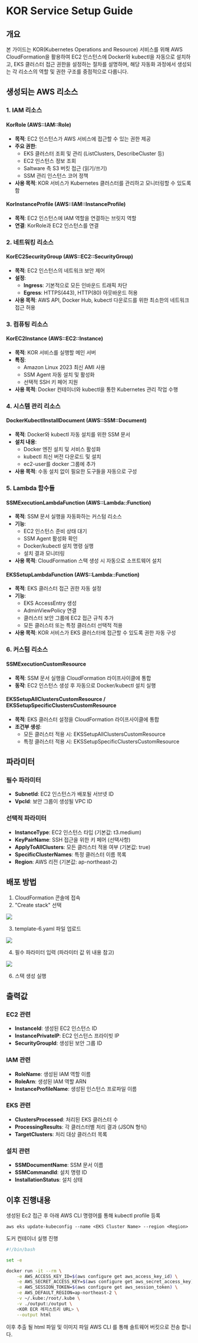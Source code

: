 # KOR Service Setup Guide

## 개요
본 가이드는 KOR(Kubernetes Operations and Resource) 서비스를 위해 AWS CloudFormation을 활용하여 EC2 인스턴스에 Docker와 kubectl을 자동으로 설치하고, EKS 클러스터 접근 권한을 설정하는 절차를 설명하며, 해당 자동화 과정에서 생성되는 각 리소스의 역할 및 권한 구조를 중점적으로 다룹니다.


## 생성되는 AWS 리소스

### 1. IAM 리소스

#### **KorRole** (AWS::IAM::Role)
- **목적**: EC2 인스턴스가 AWS 서비스에 접근할 수 있는 권한 제공
- **주요 권한**:
  - EKS 클러스터 조회 및 관리 (ListClusters, DescribeCluster 등)
  - EC2 인스턴스 정보 조회
  - Saltware 측 S3 버킷 접근 (읽기/쓰기)
  - SSM 관리 인스턴스 코어 정책
- **사용 목적**: KOR 서비스가 Kubernetes 클러스터를 관리하고 모니터링할 수 있도록 함

#### **KorInstanceProfile** (AWS::IAM::InstanceProfile)
- **목적**: EC2 인스턴스에 IAM 역할을 연결하는 브릿지 역할
- **연결**: KorRole과 EC2 인스턴스를 연결

### 2. 네트워킹 리소스

#### **KorEC2SecurityGroup** (AWS::EC2::SecurityGroup)
- **목적**: EC2 인스턴스의 네트워크 보안 제어
- **설정**:
  - **Ingress**: 기본적으로 모든 인바운드 트래픽 차단
  - **Egress**: HTTPS(443), HTTP(80) 아웃바운드 허용
- **사용 목적**: AWS API, Docker Hub, kubectl 다운로드를 위한 최소한의 네트워크 접근 허용

### 3. 컴퓨팅 리소스

#### **KorEC2Instance** (AWS::EC2::Instance)
- **목적**: KOR 서비스를 실행할 메인 서버
- **특징**:
  - Amazon Linux 2023 최신 AMI 사용
  - SSM Agent 자동 설치 및 활성화
  - 선택적 SSH 키 페어 지원
- **사용 목적**: Docker 컨테이너와 kubectl을 통한 Kubernetes 관리 작업 수행

### 4. 시스템 관리 리소스

#### **DockerKubectlInstallDocument** (AWS::SSM::Document)
- **목적**: Docker와 kubectl 자동 설치를 위한 SSM 문서
- **설치 내용**:
  - Docker 엔진 설치 및 서비스 활성화
  - kubectl 최신 버전 다운로드 및 설치
  - ec2-user를 docker 그룹에 추가
- **사용 목적**: 수동 설치 없이 필요한 도구들을 자동으로 구성

### 5. Lambda 함수들

#### **SSMExecutionLambdaFunction** (AWS::Lambda::Function)
- **목적**: SSM 문서 실행을 자동화하는 커스텀 리소스
- **기능**:
  - EC2 인스턴스 준비 상태 대기
  - SSM Agent 활성화 확인
  - Docker/kubectl 설치 명령 실행
  - 설치 결과 모니터링
- **사용 목적**: CloudFormation 스택 생성 시 자동으로 소프트웨어 설치

#### **EKSSetupLambdaFunction** (AWS::Lambda::Function)
- **목적**: EKS 클러스터 접근 권한 자동 설정
- **기능**:
  - EKS AccessEntry 생성
  - AdminViewPolicy 연결
  - 클러스터 보안 그룹에 EC2 접근 규칙 추가
  - 모든 클러스터 또는 특정 클러스터 선택적 적용
- **사용 목적**: KOR 서비스가 EKS 클러스터에 접근할 수 있도록 권한 자동 구성

### 6. 커스텀 리소스

#### **SSMExecutionCustomResource**
- **목적**: SSM 문서 실행을 CloudFormation 라이프사이클에 통합
- **동작**: EC2 인스턴스 생성 후 자동으로 Docker/kubectl 설치 실행

#### **EKSSetupAllClustersCustomResource** / **EKSSetupSpecificClustersCustomResource**
- **목적**: EKS 클러스터 설정을 CloudFormation 라이프사이클에 통합
- **조건부 생성**: 
  - 모든 클러스터 적용 시: EKSSetupAllClustersCustomResource
  - 특정 클러스터 적용 시: EKSSetupSpecificClustersCustomResource

## 파라미터

### 필수 파라미터
- **SubnetId**: EC2 인스턴스가 배포될 서브넷 ID
- **VpcId**: 보안 그룹이 생성될 VPC ID

### 선택적 파라미터
- **InstanceType**: EC2 인스턴스 타입 (기본값: t3.medium)
- **KeyPairName**: SSH 접근을 위한 키 페어 (선택사항)
- **ApplyToAllClusters**: 모든 클러스터 적용 여부 (기본값: true)
- **SpecificClusterNames**: 특정 클러스터 이름 목록
- **Region**: AWS 리전 (기본값: ap-northeast-2)

## 배포 방법

1. CloudFormation 콘솔에 접속
2. "Create stack" 선택

![](./image01.png)

3. template-6.yaml 파일 업로드

![](./image02.png)

4. 필수 파라미터 입력 (파라미터 값 위 내용 참고)

![](./image03.png)

6. 스택 생성 실행

## 출력값

### EC2 관련
- **InstanceId**: 생성된 EC2 인스턴스 ID
- **InstancePrivateIP**: EC2 인스턴스 프라이빗 IP
- **SecurityGroupId**: 생성된 보안 그룹 ID

### IAM 관련
- **RoleName**: 생성된 IAM 역할 이름
- **RoleArn**: 생성된 IAM 역할 ARN
- **InstanceProfileName**: 생성된 인스턴스 프로파일 이름

### EKS 관련
- **ClustersProcessed**: 처리된 EKS 클러스터 수
- **ProcessingResults**: 각 클러스터별 처리 결과 (JSON 형식)
- **TargetClusters**: 처리 대상 클러스터 목록

### 설치 관련
- **SSMDocumentName**: SSM 문서 이름
- **SSMCommandId**: 설치 명령 ID
- **InstallationStatus**: 설치 상태

## 이후 진행내용

생성된 Ec2 접근 후 아래 AWS CLI 명령어를 통해 kubectl profile 등록

```
aws eks update-kubeconfig --name <EKS Cluster Name> --region <Region> 
```

도커 컨테이너 실행 진행

```bash
#!/bin/bash

set -e

docker run -it --rm \
    -e AWS_ACCESS_KEY_ID=$(aws configure get aws_access_key_id) \
    -e AWS_SECRET_ACCESS_KEY=$(aws configure get aws_secret_access_key) \
    -e AWS_SESSION_TOKEN=$(aws configure get aws_session_token) \
    -e AWS_DEFAULT_REGION=ap-northeast-2 \
    -v ~/.kube:/root/.kube \
    -v ./output:/output \
    <KOR ECR 레지스트리 URL> \
    --output html
```

이후 추출 될 html 파일 및 이미지 파일 AWS CLI 를 통해 솔트웨어 버킷으로 전송 합니다.
